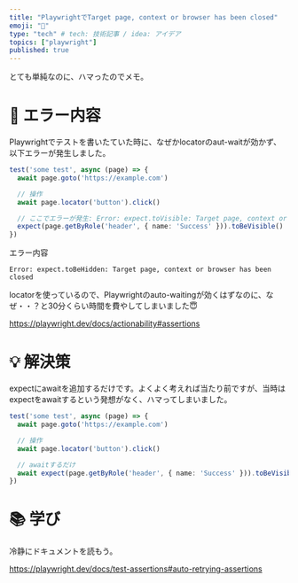 ```yaml
---
title: "PlaywrightでTarget page, context or browser has been closed"
emoji: "🚨"
type: "tech" # tech: 技術記事 / idea: アイデア
topics: ["playwright"]
published: true
---
```


とても単純なのに、ハマったのでメモ。


# 🚨 エラー内容

Playwrightでテストを書いたていた時に、なぜかlocatorのaut-waitが効かず、以下エラーが発生しました。

```test.ts
test('some test', async (page) => {
  await page.goto('https://example.com')

  // 操作
  await page.locator('button').click()

  // ここでエラーが発生: Error: expect.toVisible: Target page, context or browser has been closed
  expect(page.getByRole('header', { name: 'Success' })).toBeVisible()
})
```

エラー内容

```
Error: expect.toBeHidden: Target page, context or browser has been closed
```

locatorを使っているので、Playwrightのauto-waitingが効くはずなのに、なぜ・・？と30分くらい時間を費やしてしまいました😇

https://playwright.dev/docs/actionability#assertions


# 💡 解決策

expectにawaitを追加するだけです。よくよく考えれば当たり前ですが、当時はexpectをawaitするという発想がなく、ハマってしまいました。

```test.ts
test('some test', async (page) => {
  await page.goto('https://example.com')

  // 操作
  await page.locator('button').click()

  // awaitするだけ
  await expect(page.getByRole('header', { name: 'Success' })).toBeVisible()
})
```

# 📚 学び

冷静にドキュメントを読もう。

https://playwright.dev/docs/test-assertions#auto-retrying-assertions
